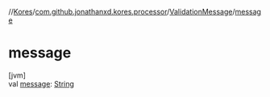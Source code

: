 //[Kores](../../../index.md)/[com.github.jonathanxd.kores.processor](../index.md)/[ValidationMessage](index.md)/[message](message.md)

# message

[jvm]\
val [message](message.md): [String](https://kotlinlang.org/api/latest/jvm/stdlib/kotlin/-string/index.html)
